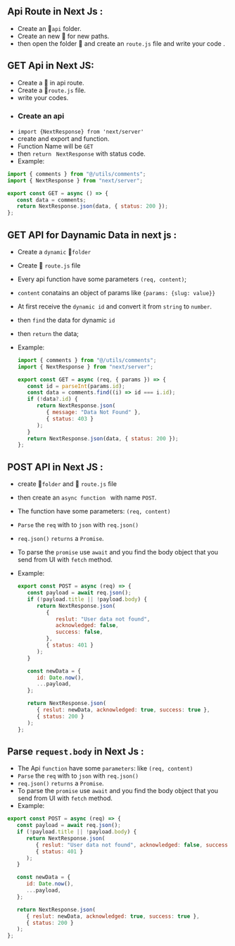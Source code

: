 ## Api Route in Next Js :

-  Create an :file_folder:`api` folder.
-  Create an new :file_folder: for new paths.
-  then open the folder :open_file_folder: and create an `route.js` file and
   write your code .

## GET Api in Next JS:

-  Create a :file_folder: in api route.
-  Create a :page_with_curl:`route.js` file.
-  write your codes.
-  ### Create an api
-  `import {NextResponse} from 'next/server'`
-  create and export and function.
-  Function Name will be `GET`
-  then `return ` `NextResponse` with status code.
-  Example:

```js
import { comments } from "@/utils/comments";
import { NextResponse } from "next/server";

export const GET = async () => {
   const data = comments;
   return NextResponse.json(data, { status: 200 });
};
```

## GET API for Daynamic Data in next js :

-  Create a `dynamic` :file_folder:`folder`
-  Create :page_with_curl: `route.js` file
-  Every api function have some parameters `(req, content)`;
-  `content` conatains an object of params like `{params: {slug: value}}`
-  At first receive the `dynamic id` and convert it from `string` to `number`.
-  then `find` the data for dynamic `id`
-  then `return` the data;
-  Example:

   ```js
   import { comments } from "@/utils/comments";
   import { NextResponse } from "next/server";

   export const GET = async (req, { params }) => {
      const id = parseInt(params.id);
      const data = comments.find((i) => id === i.id);
      if (!data?.id) {
         return NextResponse.json(
            { message: "Data Not Found" },
            { status: 403 }
         );
      }
      return NextResponse.json(data, { status: 200 });
   };
   ```

## POST API in Next JS :

-  create :file_folder:`folder` and :page_with_curl: `route.js` file
-  then create an `async function ` with name `POST`.
-  The function have some parameters: `(req, content)`
-  `Parse` the `req` with to `json` with `req.json()`
-  `req.json()` `returns` a `Promise`.
-  To parse the `promise` use `await` and you find the body object that you send
   from UI with `fetch` method.

-  Example:

   ```js
   export const POST = async (req) => {
      const payload = await req.json();
      if (!payload.title || !payload.body) {
         return NextResponse.json(
            {
               reslut: "User data not found",
               acknowledged: false,
               success: false,
            },
            { status: 401 }
         );
      }

      const newData = {
         id: Date.now(),
         ...payload,
      };

      return NextResponse.json(
         { reslut: newData, acknowledged: true, success: true },
         { status: 200 }
      );
   };
   ```

## Parse `request.body` in Next Js :

-  The Api `function` have some `parameters`: like `(req, content)`
-  `Parse` the `req` with to `json` with `req.json()`
-  `req.json()` `returns` a `Promise`.
-  To parse the `promise` use `await` and you find the body object that you send
   from UI with `fetch` method.
-  Example:

```js
export const POST = async (req) => {
   const payload = await req.json();
   if (!payload.title || !payload.body) {
      return NextResponse.json(
         { reslut: "User data not found", acknowledged: false, success: false },
         { status: 401 }
      );
   }

   const newData = {
      id: Date.now(),
      ...payload,
   };

   return NextResponse.json(
      { reslut: newData, acknowledged: true, success: true },
      { status: 200 }
   );
};
```
